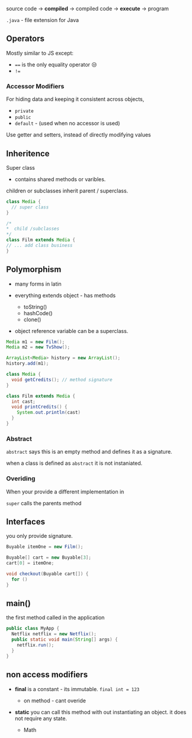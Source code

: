 source code -> **compiled** -> compiled code -> **execute** -> program

`.java` - file extension for Java

## Operators

Mostly similar to JS except:

- `==` is the only equality operator 😒
- `!=`



### Accessor Modifiers

For hiding data and keeping it consistent across objects,

- `private`
- `public`
- `default` - (used when no accessor is used)

Use getter and setters, instead of directly modifying values

## Inheritence

Super class

- contains shared methods or varibles.

children or subclasses inherit parent / superclass.

```java
class Media {
  // super class
}

/*
*  child /subclasses
*/
class Film extends Media {
// ... add class business
}
```

## Polymorphism

- many forms in latin

- everything extends object - has methods

  - toString()
  - hashCode()
  - clone()

- object reference variable can be a superclass.

```java
Media m1 = new Film();
Media m2 = new TvShow();

ArrayList<Media> history = new ArrayList();
history.add(m1);
```

```java
class Media {
  void getCredits(); // method signature
}

class Film extends Media {
  int cast;
  void printCredits() {
    System.out.println(cast)
  }
}
```

### Abstract

`abstract` says this is an empty method and defines it as a signature.

when a class is defined as `abstract` it is not instaniated.

### Overiding

When your provide a different implementation in

`super` calls the parents method

## Interfaces

you only provide signature.

```java
Buyable itemOne = new Film();

Buyable[] cart = new Buyable[3];
cart[0] = itemOne;

void checkout(Buyable cart[]) {
  for ()
}

```

## main()

the first method called in the application

```java
public class MyApp {
  Netflix netflix = new Netflix();
  public static void main(String[] args) {
    netflix.run();
  }
}
```

## non access modifiers

- **final** is a constant - its immutable.
  `final int = 123`

  - on method - cant overide

- **static** you can call this method with out instantiating an object. it does not require any state.
  - Math
